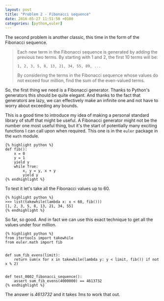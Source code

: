 ```yaml
---
layout: post
title: "Problem 2 - Fibonacci sequence"
date: 2016-05-27 11:51:50 +0100
categories: [python,euler]
---
```


The second problem is another classic, this time in the form of the Fibonacci
sequence.

> Each new term in the Fibonacci sequence is generated by adding the previous two terms.
> By starting with 1 and 2, the first 10 terms will be:
> 
>     1, 2, 3, 5, 8, 13, 21, 34, 55, 89, ...
> 
> By considering the terms in the Fibonacci sequence whose values do not exceed four million,
> find the sum of the even-valued terms.

So, the first thing we need is a Fibonacci generator. Thanks to Python's
generators this should be quite elegant. And thanks to the fact that generators
are lazy, we can effectively make an infinite one and not have to worry about
exceeding any bounds.

This is a good time to introduce my idea of making a personal standard library
of stuff that might be useful. A Fibonacci generator might not be the number
one most useful thing, but it's the start of potentially many exciting functions
I can call upon when required. This one is in the `euler` package in the
`math` module.

    {% highlight python %}
    def fib():
        x = 0
        y = 1
        yield y
        while True:
            x, y = y, x + y
            yield y
    {% endhighlight %}

To test it let's take all the Fibonacci values up to 60.

    {% highlight python %}
    >>> list(takewhile(lambda x: x < 60, fib()))
    [1, 2, 3, 5, 8, 13, 21, 34, 55]
    {% endhighlight %}

So far, so good. And in fact we can use this exact technique to get all the
values under four million.

    {% highlight python %}
    from itertools import takewhile
    from euler.math import fib


    def sum_fib_evens(limit):
        return sum(x for x in takewhile(lambda y: y < limit, fib()) if not x % 2)


    def test_0002_fibonacci_sequence():
        assert sum_fib_evens(4000000) == 4613732
    {% endhighlight %}

The answer is *4613732* and it takes *1ms* to work that out.
